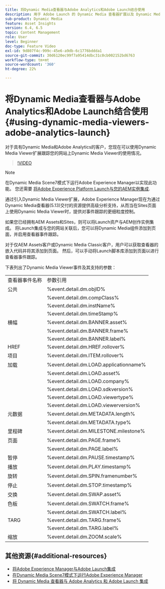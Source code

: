 ```yaml
---
title: 将Dynamic Media查看器与Adobe Analytics和Adobe Launch结合使用
description: 用于 Adobe Launch 的 Dynamic Media 查看器扩展以及 Dynamic Media 查看器 5.13 版允许 Dynamic Media 客户、Adobe Analytics 客户和 Adobe Launch 客户在其 Adobe Launch 配置中使用特定于 Dynamic Media 查看器的事件和数据。
sub-product: Dynamic Media
feature: Asset Insights
version: 6.4, 6.5
topic: Content Management
role: User
level: Beginner
doc-type: Feature Video
exl-id: 9d807f4c-999c-45e6-a9db-6c1776bddda1
source-git-commit: 30d6120ec99f7a95414dbc31c0cb002152bd6763
workflow-type: tm+mt
source-wordcount: '360'
ht-degree: 22%

---
```


# 将Dynamic Media查看器与Adobe Analytics和Adobe Launch结合使用{#using-dynamic-media-viewers-adobe-analytics-launch}

对于具有Dynamic Media和Adobe Analytics的客户，您现在可以使用Dynamic Media Viewer扩展跟踪您的网站上Dynamic Media Viewer的使用情况。

>[!VIDEO](https://video.tv.adobe.com/v/29308?quality=12&learn=on)

>[!NOTE]
>
> 在Dynamic Media Scene7模式下运行Adobe Experience Manager以实现此功能。 您还需要 [将Adobe Experience Platform Launch与您的AEM实例集成](https://experienceleague.adobe.com/docs/experience-manager-learn/sites/integrations/experience-platform-launch/overview.html).

通过引入Dynamic Media Viewer扩展，Adobe Experience Manager现在为通过Dynamic Media查看器(5.13)交付的资源提供高级分析支持，从而当在Sites页面上使用Dynamic Media Viewer时，提供对事件跟踪的更细粒度控制。

如果您已经拥有AEM Assets和Sites，则可以将Launch资产与AEM创作实例集成。 将Launch集成与您的网站关联后，您可以将Dynamic Media组件添加到页面，并启用查看器事件跟踪。

对于仅AEM Assets客户或Dynamic Media Classic客户，用户可以获取查看器的嵌入代码并将其添加到页面。 然后，可以手动将Launch脚本库添加到页面以进行查看器事件跟踪。

下表列出了Dynamic Media Viewer事件及其支持的参数：

<table>
   <tbody>
      <tr>
         <td>查看器事件名称</td>
         <td>参数引用</td>
      </tr>
      <tr>
         <td> 公共 </td>
         <td> %event.detail.dm.objID% </td>
      </tr>
      <tr>
         <td> </td>
         <td> %event.detail.dm.compClass% </td>
      </tr>
      <tr>
         <td> </td>
         <td> %event.detail.dm.instName% </td>
      </tr>
      <tr>
         <td> </td>
         <td> %event.detail.dm.timeStamp% </td>
      </tr>
      <tr>
         <td> 横幅 <br></td>
         <td> %event.detail.dm.BANNER.asset% </td>
      </tr>
      <tr>
         <td> </td>
         <td> %event.detail.dm.BANNER.frame% </td>
      </tr>
      <tr>
         <td> </td>
         <td> %event.detail.dm.BANNER.label% </td>
      </tr>
      <tr>
         <td> HREF </td>
         <td> %event.detail.dm.HREF.rollover% </td>
      </tr>
      <tr>
         <td> 项目 </td>
         <td> %event.detail.dm.ITEM.rollover% </td>
      </tr>
      <tr>
         <td> 加载 </td>
         <td> %event.detail.dm.LOAD.applicationname% </td>
      </tr>
      <tr>
         <td><strong> </strong></td>
         <td> %event.detail.dm.LOAD.asset% </td>
      </tr>
      <tr>
         <td><strong> </strong></td>
         <td> %event.detail.dm.LOAD.company% </td>
      </tr>
      <tr>
         <td><strong> </strong></td>
         <td> %event.detail.dm.LOAD.sdkversion% </td>
      </tr>
      <tr>
         <td><strong> </strong></td>
         <td> %event.detail.dm.LOAD.viewertype% </td>
      </tr>
      <tr>
         <td><strong> </strong></td>
         <td> %event.detail.dm.LOAD.viewerversion% </td>
      </tr>
      <tr>
         <td> 元数据 </td>
         <td> %event.detail.dm.METADATA.length% </td>
      </tr>
      <tr>
         <td> </td>
         <td> %event.detail.dm.METADATA.type% </td>
      </tr>
      <tr>
         <td> 里程碑 </td>
         <td> %event.detail.dm.MILESTONE.milestone% </td>
      </tr>
      <tr>
         <td> 页面 </td>
         <td> %event.detail.dm.PAGE.frame% </td>
      </tr>
      <tr>
         <td> </td>
         <td> %event.detail.dm.PAGE.label% </td>
      </tr>
      <tr>
         <td> 暂停 </td>
         <td> %event.detail.dm.PAUSE.timestamp% </td>
      </tr>
      <tr>
         <td> 播放 </td>
         <td> %event.detail.dm.PLAY.timestamp% </td>
      </tr>
      <tr>
         <td> 旋转 </td>
         <td> %event.detail.dm.SPIN.framenumber% </td>
      </tr>
      <tr>
         <td> 停止 </td>
         <td> %event.detail.dm.STOP.timestamp% </td>
      </tr>
      <tr>
         <td> 交换 </td>
         <td> %event.detail.dm.SWAP.asset% </td>
      </tr>
      <tr>
         <td> 色板 </td>
         <td> %event.detail.dm.SWATCH.frame% </td>
      </tr>
      <tr>
         <td> </td>
         <td> %event.detail.dm.SWATCH.label% </td>
      </tr>
      <tr>
         <td> TARG </td>
         <td> %event.detail.dm.TARG.frame% </td>
      </tr>
      <tr>
         <td> </td>
         <td> %event.detail.dm.TARG.label% </td>
      </tr>
      <tr>
         <td> 缩放 </td>
         <td> %event.detail.dm.ZOOM.scale% </td>
      </tr>
   </tbody>
</table>

## 其他资源{#additional-resources}

* [将Adobe Experience Manager与Adobe Launch集成](https://experienceleague.adobe.com/docs/experience-manager-learn/sites/integrations/experience-platform-launch/overview.html)
* [在Dynamic Media Scene7模式下运行Adobe Experience Manager](https://experienceleague.adobe.com/docs/experience-manager-65/assets/dynamic/config-dms7.html?lang=zh-Hans)
* [将 Dynamic Media 查看器与 Adobe Analytics 和 Adobe Launch 集成](https://experienceleague.adobe.com/docs/experience-manager-learn/assets/dynamic-media/dynamic-media-viewer-extension-use.html)
